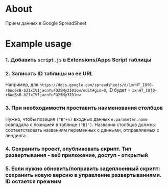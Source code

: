 # About

Прием данных в Google SpreadSheet

# Example usage

### 1. Добавить `script.js` в Extensions/Apps Script таблицы

### 2. Записать ID таблицы из ее URL

Например, для `https://docs.google.com/spreadsheets/d/1xnHT_I8f0-r6Wq6sB-b2IxIVIjacnYuFO25My3I01ow/edit#gid=0`, ID будет = `1xnHT_I8f0-r6Wq6sB-b2IxIVIjacnYuFO25My3I01ow`

### 3. При необходимости проставить наименования столбцов

Нужно, чтобы позиция `("B"+n)` входных данных `e.parameter.name` совпадала с позицией в таблице `("B1")`.
Названия столбцов должны соответствовать названиям переменных с данными, отправляемых с лендинга

### 4. Сохранить проект, опубликовать скрипт. Тип развертывания - веб приложение, доступ - открытый

### 5. Если нужно обновить/поправить задеплоенный скрипт: сохранить новую версию в управление развертываниями. ID остается прежним
